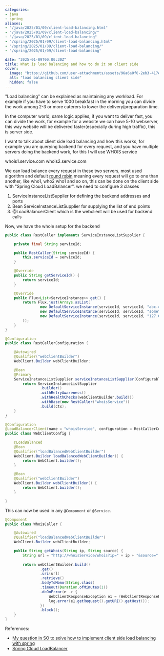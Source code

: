 ```yaml
---
categories:
- java
- spring
aliases:
- "/java/2025/01/09/client-load-balancing.html"
- "/java/2025/01/09/client-load-balancing/"
- "/java/2025/01/09/client-load-balancing"
- "/spring/2025/01/09/client-load-balancing.html"
- "/spring/2025/01/09/client-load-balancing/"
- "/spring/2025/01/09/client-load-balancing"

date: "2025-01-09T00:00:30Z"
title: What is load balancing and how to do it on client side
cover:
  image: "https://github.com/user-attachments/assets/96a6a0f0-2eb3-417e-830a-d10503b609a7"
  alt: "load balancing client side"
  hidden: false
---
```

"Load balancing" can be explained as maintaining any workload. For example if you have to serve 1000 breakfast in the morning you can divide the work among 2-3 or more caterers to lower the delivery/preparation time.

In the computer world, same logic applies, if you want to deliver fast, you can divide the work, for example for a website we can have 5-10 webserver, this way website will be delivered faster(especially during high traffic), this is server side.

I want to talk about client side load balancing and how this works, for example you are querying backend for every request, and you have multiple servers doing the backend work, for this I will use WHOIS service

whois1.service.com
whois2.service.com

We can load balance every request in these two servers, most used algorithm and default [round robin](https://docs.spring.io/spring-cloud-commons/reference/spring-cloud-commons/loadbalancer.html#switching-between-the-load-balancing-algorithms) meaning every request will go to one than another, like who1, who2 who1 and so on, this can be done on the client side with "Spring Cloud LoadBalancer". we need to configure 3 classes

1. ServiceInstanceListSupplier for defining the backend addresses and ports
2. Bean ServiceInstanceListSupplier for supplying the list of end points
3. @LoadBalancerClient which is the webclient will be used for backend calls

Now, we have the whole setup for the backend 

```java
public class RestCaller implements ServiceInstanceListSupplier {

    private final String serviceId;

    public RestCaller(String serviceId) {
        this.serviceId = serviceId;
    }

    @Override
    public String getServiceId() {
        return serviceId;
    }

    @Override
    public Flux<List<ServiceInstance>> get() {
        return Flux.just(Arrays.asList(
                new DefaultServiceInstance(serviceId, serviceId, "abc.cyclic.app", 443, true),
                new DefaultServiceInstance(serviceId, serviceId, "someting.koyeb.app", 443, true),
                new DefaultServiceInstance(serviceId, serviceId, "127.0.0.1", 8080, false)
        ));
    }
}
```

```java
@Configuration
public class RestCallerConfiguration {

    @Autowired
    @Qualifier("webClientBuilder")
    WebClient.Builder webClientBuilder;

    @Bean
    @Primary
    ServiceInstanceListSupplier serviceInstanceListSupplier(ConfigurableApplicationContext ctx) {
        return ServiceInstanceListSupplier
                .builder()
                .withRetryAwareness()
                .withHealthChecks(webClientBuilder.build())
                .withBase(new RestCaller("whoisService"))
                .build(ctx);
    }
}
```

```java
@Configuration
@LoadBalancerClient(name = "whoisService", configuration = RestCallerConfiguration.class)
public class WebClientConfig {

    @LoadBalanced
    @Bean
    @Qualifier("loadBalancedWebClientBuilder")
    WebClient.Builder loadBalancedWebClientBuilder() {
        return WebClient.builder();
    }

    @Bean
    @Qualifier("webClientBuilder")
    WebClient.Builder webClientBuilder() {
        return WebClient.builder();
    }

}
```

This can now be used in any `@Component` or `@Service`.

```java
@Component
public class WhoisCaller {

    @Autowired
    @Qualifier("loadBalancedWebClientBuilder")
    WebClient.Builder webClientBuilder;

    public String getWhois(String ip, String source) {
        String url = "http://whoisService/whois?ip=" + ip + "&source=" + source;
        
        return webClientBuilder.build()
                .get()
                .uri(url)
                .retrieve()
                .bodyToMono(String.class)
                .timeout(Duration.ofMinutes(1))
                .doOnError(e -> {
                    WebClientResponseException e1 = (WebClientResponseException) e;
                    log.error(e1.getRequest().getURI().getHost());
                })
                .block();
    }
}
```

References:
- [My question in SO to solve how to implement client side load balancing with spring](https://stackoverflow.com/q/68153309/175554)
- [Spring Cloud LoadBalancer](https://docs.spring.io/spring-cloud-commons/reference/spring-cloud-commons/loadbalancer.html)